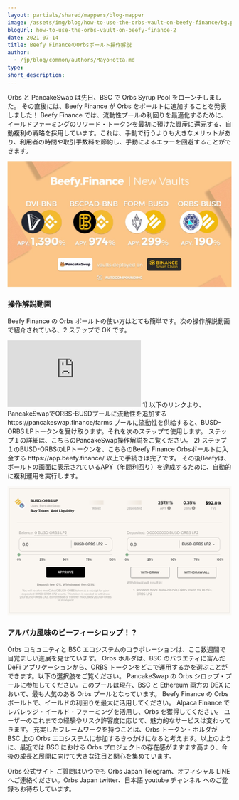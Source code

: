 ```yaml
---
layout: partials/shared/mappers/blog-mapper
image: /assets/img/blog/how-to-use-the-orbs-vault-on-beefy-finance/bg.png
blogUrl: how-to-use-the-orbs-vault-on-beefy-finance-2
date: 2021-07-14
title: Beefy FinanceのOrbsボールト操作解説
author:
  - /jp/blog/common/authors/MayoHotta.md
type:
short_description:
---
```


Orbs と PancakeSwap は先日、BSC で Orbs Syrup Pool をローンチしました。
その直後には、Beefy Finance が Orbs をボールトに追加することを発表しました！
Beefy Finance では、流動性プールの利回りを最適化するために、イールドファーミングのリワード・トークンを最初に預けた資産に還元する、自動複利の戦略を採用しています。これは、手動で行うよりも大きなメリットがあり、利用者の時間や取引手数料を節約し、手動によるエラーを回避することができます。

![](/assets/img/blog/how-to-use-the-orbs-vault-on-beefy-finance/img1.jpeg)

### 操作解説動画

Beefy Finance の Orbs ボールトの使い方はとても簡単です。次の操作解説動画で紹介されている、2 ステップで OK です。

<iframe  src="https://www.youtube.com/embed/U-M4-JZm4II" title="YouTube video player" frameborder="0" allow="accelerometer; autoplay; clipboard-write; encrypted-media; gyroscope; picture-in-picture" allowfullscreen></iframe>
1) 以下のリンクより、PancakeSwapでORBS-BUSDプールに流動性を追加する
https://pancakeswap.finance/farms
プールに流動性を供給すると、BUSD-ORBS LPトークンを受け取ります。それを次のステップで使用します。
ステップ１の詳細は、こちらのPancakeSwap操作解説をご覧ください。
2) ステップ１のBUSD-ORBSのLPトークンを、こちらのBeefy Finance Orbsボールトに入金する
https://app.beefy.finance/
以上で手続きは完了です。
その後Beefyは、ボールトの画面に表示されているAPY（年間利回り）を達成するために、自動的に複利運用を実行します。

![](/assets/img/blog/how-to-use-the-orbs-vault-on-beefy-finance/img2.png)

### アルパカ風味のビーフィーシロップ！？

Orbs コミュニティと BSC エコシステムのコラボレーションは、ここ数週間で目覚ましい進展を見せています。
Orbs ホルダは、BSC のバラエティに富んだ DeFi アプリケーションから、ORBS トークンをどこで運用するかを選ぶことができます。以下の選択肢をご覧ください。
PancakeSwap の Orbs シロップ・プールに参加してください。このプールは現在、BSC と Ethereum 両方の DEX において、最も人気のある Orbs プールとなっています。
Beefy Finance の Orbs ボールトで、イールドの利回りを最大に活用してください。
Alpaca Finance でレバレッジ・イールド・ファーミングを活用し、Orbs を獲得してください。
ユーザーのこれまでの経験やリスク許容度に応じて、魅力的なサービスは変わってきます。
充実したフレームワークを持つことは、Orbs トークン・ホルダが BSC 上の Orbs エコシステムに参加するきっかけになると考えます。以上のように、最近では BSC における Orbs プロジェクトの存在感がますます高まり、今後の成長と展開に向けて大きな注目と関心を集めています。

<div class='line-separator'></div>

Orbs 公式サイト
ご質問はいつでも Orbs Japan Telegram、オフィシャル LINE へご連絡ください。Orbs Japan twitter、日本語 youtube チャンネル へのご登録もお待ちしています。
